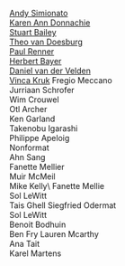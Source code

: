 [Andy Simionato](http://www.andysimionato.com/)\
[Karen Ann Donnachie](http://www.karenanndonnachie.com/)\
[Stuart Bailey](https://en.wikipedia.org/wiki/Stuart_Bertolotti-Bailey)\
[Theo van Doesburg](https://en.wikipedia.org/wiki/Theo_van_Doesburg)\
[Paul Renner](https://people.ku.edu/~delange/paulrenner.html)\
[Herbert Bayer](https://www.moma.org/artists/399)\
[Daniel van der Velden](https://www.moma.org/artists/73633)\
[Vinca Kruk](https://parsejournal.com/authors/vinca-kruk/#:~:text=Vinca%20Kruk%20is%20an%20artist,and%20politics%20after%20the%20internet.)
Fregio Meccano\
Jurriaan Schrofer\
Wim Crouwel\
Otl Archer\
Ken Garland\
Takenobu Igarashi\
Philippe Apeloig\
Nonformat\
Ahn Sang\
Fanette Mellier\
Muir McMeil \
Mike Kelly\ 
Fanette Mellie\
Sol LeWitt\
Tais Ghell
Siegfried Odermat\
Sol LeWitt\
Benoit Bodhuin\
Ben Fry Lauren Mcarthy\
Ana Tait\
Karel Martens

